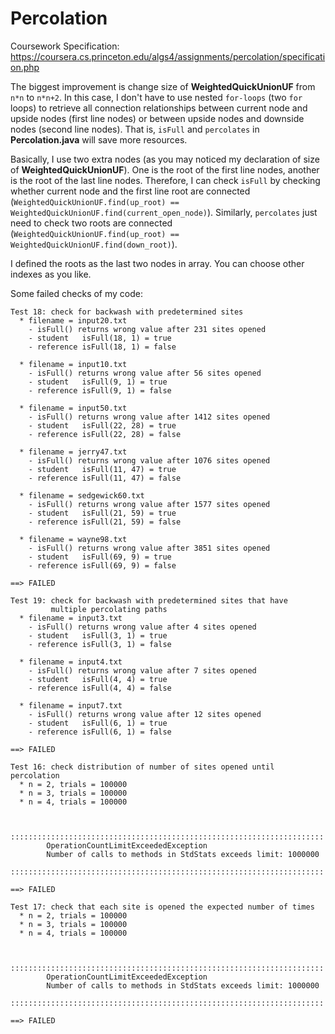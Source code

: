 # Percolation
Coursework Specification: <a href="https://coursera.cs.princeton.edu/algs4/assignments/percolation/specification.php" target="_blank">https://coursera.cs.princeton.edu/algs4/assignments/percolation/specification.php</a>


The biggest improvement is change size of **WeightedQuickUnionUF** from `n*n` to `n*n+2`. In this case, I don't have to use nested `for-loops` (two `for` loops) to retrieve all connection relationships between current node and upside nodes (first line nodes) or between upside nodes and downside nodes (second line nodes).
That is, `isFull` and `percolates` in **Percolation.java** will save more resources. 


Basically, I use two extra nodes (as you may noticed my declaration of size of **WeightedQuickUnionUF**). One is the root of the first line nodes, another is the root of the last line nodes.
Therefore, I can check `isFull` by checking whether current node and the first line root are connected (`WeightedQuickUnionUF.find(up_root) == WeightedQuickUnionUF.find(current_open_node)`).
Similarly, `percolates` just need to check two roots are connected (`WeightedQuickUnionUF.find(up_root) == WeightedQuickUnionUF.find(down_root)`).

I defined the roots as the last two nodes in array. You can choose other indexes as you like.


Some failed checks of my code:
```
Test 18: check for backwash with predetermined sites
  * filename = input20.txt
    - isFull() returns wrong value after 231 sites opened
    - student   isFull(18, 1) = true
    - reference isFull(18, 1) = false

  * filename = input10.txt
    - isFull() returns wrong value after 56 sites opened
    - student   isFull(9, 1) = true
    - reference isFull(9, 1) = false

  * filename = input50.txt
    - isFull() returns wrong value after 1412 sites opened
    - student   isFull(22, 28) = true
    - reference isFull(22, 28) = false

  * filename = jerry47.txt
    - isFull() returns wrong value after 1076 sites opened
    - student   isFull(11, 47) = true
    - reference isFull(11, 47) = false

  * filename = sedgewick60.txt
    - isFull() returns wrong value after 1577 sites opened
    - student   isFull(21, 59) = true
    - reference isFull(21, 59) = false

  * filename = wayne98.txt
    - isFull() returns wrong value after 3851 sites opened
    - student   isFull(69, 9) = true
    - reference isFull(69, 9) = false

==> FAILED

Test 19: check for backwash with predetermined sites that have
         multiple percolating paths
  * filename = input3.txt
    - isFull() returns wrong value after 4 sites opened
    - student   isFull(3, 1) = true
    - reference isFull(3, 1) = false

  * filename = input4.txt
    - isFull() returns wrong value after 7 sites opened
    - student   isFull(4, 4) = true
    - reference isFull(4, 4) = false

  * filename = input7.txt
    - isFull() returns wrong value after 12 sites opened
    - student   isFull(6, 1) = true
    - reference isFull(6, 1) = false

==> FAILED

Test 16: check distribution of number of sites opened until percolation
  * n = 2, trials = 100000
  * n = 3, trials = 100000
  * n = 4, trials = 100000

    
        ::::::::::::::::::::::::::::::::::::::::::::::::::::::::::::::::::::::
        OperationCountLimitExceededException
        Number of calls to methods in StdStats exceeds limit: 1000000
        ::::::::::::::::::::::::::::::::::::::::::::::::::::::::::::::::::::::

==> FAILED

Test 17: check that each site is opened the expected number of times
  * n = 2, trials = 100000
  * n = 3, trials = 100000
  * n = 4, trials = 100000

    
        ::::::::::::::::::::::::::::::::::::::::::::::::::::::::::::::::::::::
        OperationCountLimitExceededException
        Number of calls to methods in StdStats exceeds limit: 1000000
        ::::::::::::::::::::::::::::::::::::::::::::::::::::::::::::::::::::::

==> FAILED
```
